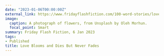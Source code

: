 ```yaml
---
date: "2023-01-06T00:00:00Z"
external_link: https://www.fridayflashfiction.com/100-word-stories/love-blooms-and-dies-but-never-fades-by-fiona-h-evans
image:
  caption: A photograph of flowers, from Unsplash by Oleh Morhun. 
  focal_point: Smart
summary: Friday Flash Fiction, 6 Jan 2023
tags:
- Published
title: Love Blooms and Dies But Never Fades
---
```

<!--
https://unsplash.com/photos/PVSz4a6V0jg?utm_source=unsplash&utm_medium=referral&utm_content=creditShareLink
-->
